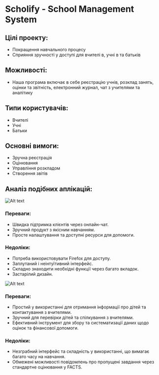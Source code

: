 # **Scholify - School Management System**

## Цілі проекту:

- Покращення навчального процесу
- Сприяння зручності у доступі для вчителі в, учні в та батьків

## Можливості:

- Наша програма включає в себе реєстрацію учнів, розклад занять, оцінки та звітність, електронний журнал, чат з учителями та аналітику

## Типи користувачів:

- Вчителі
- Учні
- Батьки

## Основні вимоги:

- Зручна реєстрація
- Оцінювання
- Управління розкладом
- Створення звітів

## Аналіз подібних аплікацій:

![Alt text](https://github.com/roha04/ScholifyTerm2/blob/d8524453ca3555c688169a97ae6e4740d197cd37/Documents/PraxiSchool.png)


### Переваги:
- Швидка підтримка клієнтів через онлайн-чат.
- Зручний продукт з якісним навчанням.
- Просте налаштування та доступні ресурси для допомоги.

### Недоліки:
- Потреба використовувати Firefox для доступу.
- Заплутаний і неінтуїтивний інтерфейс.
- Складно знаходити необхідні функції через багато вкладок.
- Застарілий дизайн.

![Alt text](https://github.com/roha04/ScholifyTerm2/blob/32c0def393c1fd5bc4f716c9e39b590d6f247afa/Artefacts/FactsEdu.png)

### Переваги:
- Простий у використанні для отримання інформації про дітей та контактування з вчителями.
- Зручний для перевірки дітей та спілкування з вчителями.
- Ефективний інструмент для збору та систематизації даних щодо оцінок та фінансової допомоги.

### Недоліки:
- Незграбний інтерфейс та складність у використанні, що вимагає багато часу на навчання.
- Обмежені можливості повідомлень про пропущені завдання через стандартне оцінювання у FACTS.
